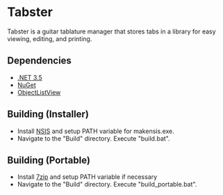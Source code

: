 Tabster
====================

Tabster is a guitar tablature manager that stores tabs in a library for easy viewing, editing, and printing.

Dependencies
------------

* [.NET 3.5](http://www.microsoft.com/net)
* [NuGet](https://www.nuget.org/)
* [ObjectListView](http://objectlistview.sourceforge.net/)

Building (Installer)
---------------

* Install [NSIS](http://nsis.sourceforge.net/) and setup PATH variable for makensis.exe.
* Navigate to the "Build" directory. Execute "build.bat".

Building (Portable)
---------------

* Install [7zip](http://www.7-zip.org/) and setup PATH variable if necessary
* Navigate to the "Build" directory. Execute "build_portable.bat".